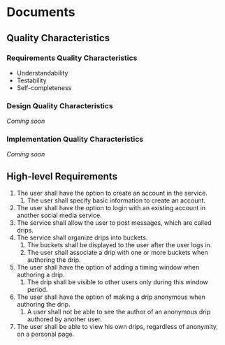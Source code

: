 # Documents

## Quality Characteristics

### Requirements Quality Characteristics

* Understandability
* Testability
* Self-completeness

### Design Quality Characteristics
*Coming soon*

### Implementation Quality Characteristics
*Coming soon*

## High-level Requirements

1. The user shall have the option to create an account in the service.
    1. The user shall specify basic information to create an account.
1. The user shall have the option to login with an existing account in another social media service.
1. The service shall allow the user to post messages, which are called drips.
1. The service shall organize drips into buckets.
    1. The buckets shall be displayed to the user after the user logs in.
    1. The user shall associate a drip with one or more buckets when authoring the drip.
1. The user shall have the option of adding a timing window when authoring a drip.
    1. The drip shall be visible to other users only during this window period.
1. The user shall have the option of making a drip anonymous when authoring the drip.
    1. A user shall not be able to see the author of an anonymous drip authored by another user.
1. The user shall be able to view his own drips, regardless of anonymity, on a personal page.
